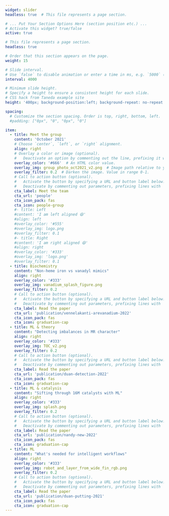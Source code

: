 ```yaml
---
widget: slider
headless: true  # This file represents a page section.

# ... Put Your Section Options Here (section position etc.) ...
# Activate this widget? true/false
active: true

# This file represents a page section.
headless: true

# Order that this section appears on the page.
weight: 15

# Slide interval.
# Use `false` to disable animation or enter a time in ms, e.g. `5000` (5s).
interval: 4000

# Minimum slide height.
# Specify a height to ensure a consistent height for each slide.
# CSS hack from Taneda example site
height: '400px; background-position:left; background-repeat: no-repeat'

spacing:
  # Customize the section spacing. Order is top, right, bottom, left.
  #padding: ["0px", "0", "0px", "0"]

item:
  - title: Meet the group
    content: 'October 2021'
    # Choose `center`, `left`, or `right` alignment.
    align: right
    # Overlay a color or image (optional).
    #   Deactivate an option by commenting out the line, prefixing it with `#`.
    overlay_color: '#666'  # An HTML color value.
    overlay_img: group_photo_oct2021_v2.png  # Image path relative to your `assets/media/` folder
    overlay_filter: 0.2  # Darken the image. Value in range 0-1.
    # Call to action button (optional).
    #   Activate the button by specifying a URL and button label below.
    #   Deactivate by commenting out parameters, prefixing lines with `#`.
    cta_label: Meet the team
    cta_url: 'people'
    cta_icon_pack: fas
    cta_icon: people-group
    #- title: Left
    #content: 'I am left aligned 😄'
    #align: left
    #overlay_color: '#555'
    #overlay_img: logo.png
    #overlay_filter: 0.1
    #- title: Right
    #content: 'I am right aligned 😄'
    #align: right
    #overlay_color: '#333'
    #overlay_img: 'logo.png'
    #overlay_filter: 0.1
  - title: Biochemistry
    content: "Non-heme iron vs vanadyl mimics"
    align: right
    overlay_color: '#333'
    overlay_img: vanadium_splash_figure.png
    overlay_filter: 0.2
    # Call to action button (optional).
    #   Activate the button by specifying a URL and button label below.
    #   Deactivate by commenting out parameters, prefixing lines with `#`.
    cta_label: Read the paper
    cta_url: 'publication/vennelakanti-arevanadium-2022'
    cta_icon_pack: fas
    cta_icon: graduation-cap
  - title: ML & theory
    content: "Detecting imbalances in MR character"
    align: right
    overlay_color: '#333'
    overlay_img: TOC_v2.png
    overlay_filter: 0.2
    # Call to action button (optional).
    #   Activate the button by specifying a URL and button label below.
    #   Deactivate by commenting out parameters, prefixing lines with `#`.
    cta_label: Read the paper
    cta_url: 'publication/duan-detection-2022'
    cta_icon_pack: fas
    cta_icon: graduation-cap
  - title: ML & catalysis
    content: "Sifting through 16M catalysts with ML"
    align: right
    overlay_color: '#333'
    overlay_img: splash.png
    overlay_filter: 0.2
    # Call to action button (optional).
    #   Activate the button by specifying a URL and button label below.
    #   Deactivate by commenting out parameters, prefixing lines with `#`.
    cta_label: Read the paper
    cta_url: 'publication/nandy-new-2022'
    cta_icon_pack: fas
    cta_icon: graduation-cap
  - title: ML
    content: "What's needed for intelligent workflows"
    align: right
    overlay_color: '#333'
    overlay_img: robot_and_layer_from_wide_fin_rgb.png
    overlay_filter: 0.2
    # Call to action button (optional).
    #   Activate the button by specifying a URL and button label below.
    #   Deactivate by commenting out parameters, prefixing lines with `#`.
    cta_label: Read the paper
    cta_url: 'publication/duan-putting-2021'
    cta_icon_pack: fas
    cta_icon: graduation-cap
---
```

